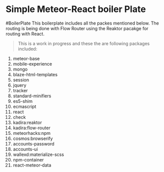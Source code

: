 Simple Meteor-React boiler Plate
=================================

#BoilerPlate
This boilerplate includes all the packes mentioned below. The routing is being done with
Flow Router using the Reaktor pacakge for routing with React.

>This is a work in progress and these the are following packages included:
1. meteor-base             
2. mobile-experience       
3. mongo                   
4. blaze-html-templates    
5. session                 
6. jquery                  
7. tracker                
8. standard-minifiers      
9. es5-shim               
10. ecmascript                             
11. react
12. check
13. kadira:reaktor
14. kadira:flow-router
15. meteorhacks:npm
16. cosmos:browserify
17. accounts-password
18. accounts-ui
19. wallexd:materialize-scss
20. npm-container
21. react-meteor-data